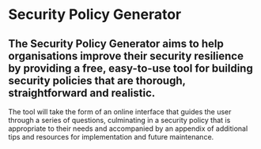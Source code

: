 # Security Policy Generator
## The Security Policy Generator aims to help organisations improve their security resilience by providing a free, easy-to-use tool for building security policies that are thorough, straightforward and realistic. 
The tool will take the form of an online interface that guides the user through a series of questions, culminating in a security policy that is appropriate to their needs and accompanied by an appendix of additional tips and resources for implementation and future maintenance.

